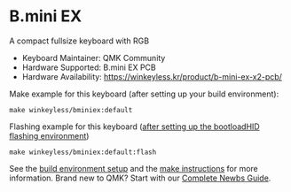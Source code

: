 # B.mini EX

A compact fullsize keyboard with RGB

* Keyboard Maintainer: QMK Community
* Hardware Supported: B.mini EX PCB
* Hardware Availability: <https://winkeyless.kr/product/b-mini-ex-x2-pcb/>

Make example for this keyboard (after setting up your build environment):

    make winkeyless/bminiex:default

Flashing example for this keyboard ([after setting up the bootloadHID flashing environment](https://docs.qmk.fm/#/flashing_bootloadhid))

    make winkeyless/bminiex:default:flash

See the [build environment setup](https://docs.qmk.fm/#/getting_started_build_tools) and the [make instructions](https://docs.qmk.fm/#/getting_started_make_guide) for more information. Brand new to QMK? Start with our [Complete Newbs Guide](https://docs.qmk.fm/#/newbs).
